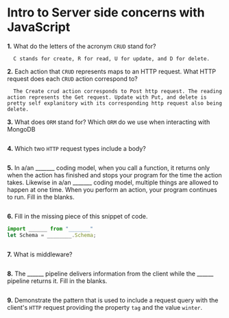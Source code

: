 # Intro to Server side concerns with JavaScript

**1.** What do the letters of the acronym `CRUD` stand for?
<!-- enter you answer in the space below -->
```
  C stands for create, R for read, U for update, and D for delete.
```
**2.** Each action that `CRUD` represents maps to an HTTP request. What HTTP request does each `CRUD` action correspond to?
<!-- enter you answer in the space below -->
```
  The Create crud action corresponds to Post http request. The reading action represents the Get request. Update with Put, and delete is pretty self explanitory with its corresponding http request also being delete. 
```
**3.** What does `ORM` stand for? Which `ORM` do we use when interacting with MongoDB
<!-- enter you answer in the space below -->
```

```
**4.** Which two `HTTP` request types include a body?
<!-- enter you answer in the space below -->
```

```
**5.** In a/an _______ coding model, when you call a function, it returns only when the action has finished and stops your program for the time the action takes. Likewise in a/an _______ coding model, multiple things are allowed to happen at one time. When you perform an action, your program continues to run.  Fill in the blanks.
<!-- enter you answer in the space below -->
```

```

**6.** Fill in the missing piece of this snippet of code.
```js
import ______ from "_______"
let Schema = ________.Schema;
```
<!-- enter you answer in the space below -->
```

```
**7.** What is middleware?
<!-- enter you answer in the space below -->
```

```
**8.** The ______ pipeline delivers information from the client while the ______ pipeline returns it. Fill in the blanks. 
<!-- enter you answer in the space below -->
```

```
**9.** 
Demonstrate the pattern that is used to include a request query with the client's `HTTP` request providing the property `tag` and the value `winter`.
<!-- enter you answer in the space below -->
```

```